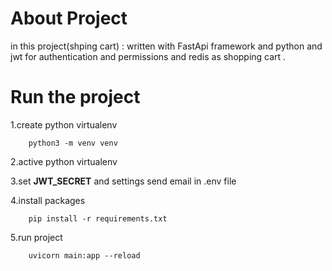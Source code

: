 # About Project

in this project(shping cart) : written with FastApi framework and python and jwt for authentication and permissions
and redis as shopping cart .
 

# Run the project
1.create python virtualenv

        python3 -m venv venv

2.active python virtualenv

3.set **JWT_SECRET** and settings send email in .env file

4.install packages

        pip install -r requirements.txt

5.run project

        uvicorn main:app --reload

